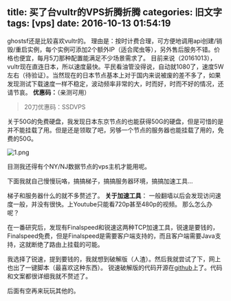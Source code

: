 title: 买了台vultr的VPS折腾折腾
categories: 旧文字
tags: [vps]
date: 2016-10-13 01:54:19
---
ghostsf还是比较喜欢vultr的。
理由是：按时计费合理，可方便地调用api创建/销毁/重启实例，每个实例可添加2个额外IP（适合爬虫等），另外售后服务不错。价格也便宜，每月5刀那种配置能满足不少场景需求了。
目前来说（20161013），vultr现在直连日本，所以速度最快。平民看油管没得说，自动就1080了，速度5W左右（待验证）。当然现在的日本节点基本上对于国内来说被废的差不多了，如果发现测试下载速度一样不稳定，波动频率非常的大，时而好，时而不好的情况，还请节哀。
**优惠码：**（亲测可用）

> 20刀优惠码：SSDVPS

关于50G的免费硬盘，我发现日本东京节点的也能获得50G的硬盘，但是可惜的是并不能挂载了用。但是还是领取了吧，另够一个节点的服务器也能挂载了用的，免费的50G。

![1.png][1]

目测我还得有个NY/NJ数据节点的vps主机才能用呢。

下面我就自己慢慢玩咯，搞搞梯子，搞搞服务器环境，搞搞加速工具...

梯子和服务器什么的就不多赘述了。
**关于加速工具**：
一般翻墙以后会发现访问速度一般，并没有很快。上Youtube只能看720p甚至480p的视频。
那么怎么办呢？

在一番研究后，发现有Finalspeed和锐速这两种TCP加速工具，锐速是要钱的，Finalspeed免费，但是Finalspeed是需要客户端支持的，而且客户端需要Java支持，这就断绝了路由上挂载的可能。

我选择了锐速，提到要钱的，我就想到破解版（人渣）。然后我就尝试了下，网上也出了一键脚本（最喜欢这种东西）。
锐速破解版的代码开源在[github][2]上了。代码和文案都很详细我就不赘述了。

后面有空再来玩玩其他的。

  [1]: http://www.ghostsf.com/usr/uploads/2016/10/3266713354.png
  [2]: https://github.com/91yun/serverspeeder